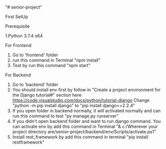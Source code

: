 "# senior-project"

First SetUp

Prerequisite

1.Python 3.7.4 x64

For Frontend
1. Go to 'frontend' folder
2. run this command in Terminal "npm install"
3. Test by run this command "npm start"

For Backend
1. Go to 'backend' folder
2. You should install env first by follow in 
"Create a project environment for the Django tutorial#" 
section here https://code.visualstudio.com/docs/python/tutorial-django
Change "python -m pip install django" to "pip install django==2.2.4"
3. If you open folder in backend normally, it will activated normally and can run this command to test "py manage.py runserver"
4. If you didn't open backend folder and want to run django command. You can activate env by add this command in Terminal
"& c:/Wherever your project directory are/senior-project/backend/env/Scripts/activate.ps1"
5. Install rest_framework by add this command in terminal "pip install restframework"
